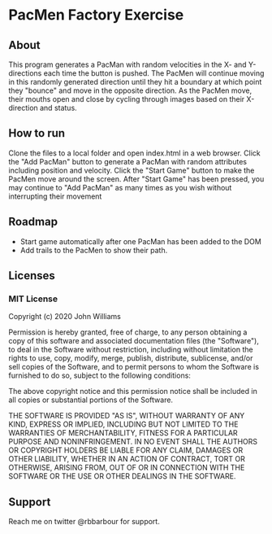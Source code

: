 # PacMen Factory Exercise

## About
This program generates a PacMan with random velocities in the X- and Y-directions each time the button is pushed. The PacMen will continue moving in this randomly generated direction until they hit a boundary at which point they "bounce" and move in the opposite direction. As the PacMen move, their mouths open and close by cycling through images based on their X-direction and status.

## How to run
Clone the files to a local folder and open index.html in a web browser.
Click the "Add PacMan" button to generate a PacMan with random attributes including position and velocity.
Click the "Start Game" button to make the PacMen move around the screen.  After "Start Game" has been pressed, you may continue to "Add PacMan" as many times as you wish without interrupting their movement

## Roadmap
<ul>
<li>Start game automatically after one PacMan has been added to the DOM</li>
<li>Add trails to the PacMen to show their path.</li>
</ul>

## Licenses
### MIT License

Copyright (c) 2020 John Williams

Permission is hereby granted, free of charge, to any person obtaining a copy of this software and associated documentation files (the "Software"), to deal in the Software without restriction, including without limitation the rights to use, copy, modify, merge, publish, distribute, sublicense, and/or sell copies of the Software, and to permit persons to whom the Software is furnished to do so, subject to the following conditions:

The above copyright notice and this permission notice shall be included in all copies or substantial portions of the Software.

THE SOFTWARE IS PROVIDED "AS IS", WITHOUT WARRANTY OF ANY KIND, EXPRESS OR IMPLIED, INCLUDING BUT NOT LIMITED TO THE WARRANTIES OF MERCHANTABILITY, FITNESS FOR A PARTICULAR PURPOSE AND NONINFRINGEMENT. IN NO EVENT SHALL THE AUTHORS OR COPYRIGHT HOLDERS BE LIABLE FOR ANY CLAIM, DAMAGES OR OTHER LIABILITY, WHETHER IN AN ACTION OF CONTRACT, TORT OR OTHERWISE, ARISING FROM, OUT OF OR IN CONNECTION WITH THE SOFTWARE OR THE USE OR OTHER DEALINGS IN THE SOFTWARE.
## Support
Reach me on twitter @rbbarbour for support.
